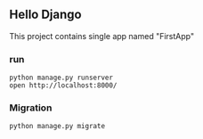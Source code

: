 ## Hello Django
This project contains single app named "FirstApp"

### run

```
python manage.py runserver
open http://localhost:8000/
```

### Migration

```
python manage.py migrate
```
